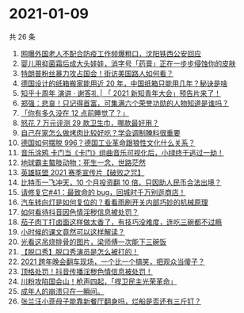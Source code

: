 # 2021-01-09

共 26 条

<!-- BEGIN ZHIHUVIDEO -->
<!-- 最后更新时间 Sat Jan 09 2021 11:32:56 GMT+0800 (CST) -->
1. [网曝外国老人不配合防疫工作频爆粗口，沈阳铁西公安回应](https://www.zhihu.com/zvideo/1330179089073381376)
1. [婴儿用抑菌霜后成大头娃娃，消字号「药膏」正在一步步侵蚀你的皮肤](https://www.zhihu.com/zvideo/1330855797220524032)
1. [特朗普粉丝暴力攻占国会！街访美国路人如何看？](https://www.zhihu.com/zvideo/1330833067657752576)
1. [德国设计的纸箱搬家能用近 20 年，中国纸箱只能用几年？秘诀是啥](https://www.zhihu.com/zvideo/1330955992172167168)
1. [知乎十周年 演讲 · 谢答礼 | 「 2021 新知青年大会」预告片来了！](https://www.zhihu.com/zvideo/1330167347064233984)
1. [郑强：悲哀！只记得首富，可集满六个荣誉功勋的人物知道是谁吗？](https://www.zhihu.com/zvideo/1330172681014956032)
1. [「你有多久没在 12 点前睡觉了？」](https://www.zhihu.com/zvideo/1330601739397713920)
1. [怒花 7 万元评测 29 款卫生巾，哪款最好用？](https://www.zhihu.com/zvideo/1330968633971859456)
1. [自己在家怎么做烤肉比较好吃？学会调制腌料很重要](https://www.zhihu.com/zvideo/1330269637712859136)
1. [德国如何摆脱 996？德国工业革命跟狼性文化什么关系？](https://www.zhihu.com/zvideo/1330615447323029504)
1. [音乐涂鸦 卡门当《卡门》组曲音乐可视化后，小绿终于逃过一劫！](https://www.zhihu.com/zvideo/1329472848683868160)
1. [地球霸主螯肢动物：死生一念，世路茫然](https://www.zhihu.com/zvideo/1330930366199693312)
1. [英雄联盟 2021 赛季宣传片【破败之咒】](https://www.zhihu.com/zvideo/1330983132372328448)
1. [比特币一飞冲天，10 个月投资翻 10 倍，只因助人民币合法出境？](https://www.zhihu.com/zvideo/1330583993561776128)
1. [请修复它#41：最致命的 bug，回城时千万别逛商店！](https://www.zhihu.com/zvideo/1331023946566017024)
1. [汽车转向灯是如何复位的？看看雨刷开关内部巧妙的机械原理](https://www.zhihu.com/zvideo/1330947359351033856)
1. [如何看待抖音因色情淫秽信息被处罚？](https://www.zhihu.com/zvideo/1330870499992313856)
1. [茄子肉丁打卤面这样做太香了，有技巧没难度，连吃三碗都不过瘾](https://www.zhihu.com/zvideo/1330843239399088128)
1. [小时候的课文竟然可以这样解读？](https://www.zhihu.com/zvideo/1330906394702966784)
1. [光看这吊烧排骨的图片，梁师傅一次能下三碗饭](https://www.zhihu.com/zvideo/1330912965034713088)
1. [【脱口秀】脱口秀演员是怎么被打的！](https://www.zhihu.com/zvideo/1330849569245503488)
1. [2021 跨年晚会翻车现场，一个比一个搞笑，把观众当傻子？](https://www.zhihu.com/zvideo/1330465132762583040)
1. [顶格处罚！抖音传播淫秽色情信息被处罚！](https://www.zhihu.com/zvideo/1330882935462354944)
1. [川粉攻陷国会山！枪声四起，「捍卫民主光荣革命」](https://www.zhihu.com/zvideo/1330686244398239744)
1. [成年人的崩溃只在一瞬间。](https://www.zhihu.com/zvideo/1328646201542336512)
1. [张兰汪小菲母子能靠新餐厅翻身吗，烂船是否还有三斤钉？](https://www.zhihu.com/zvideo/1330908963085541376)
<!-- END ZHIHUVIDEO -->
